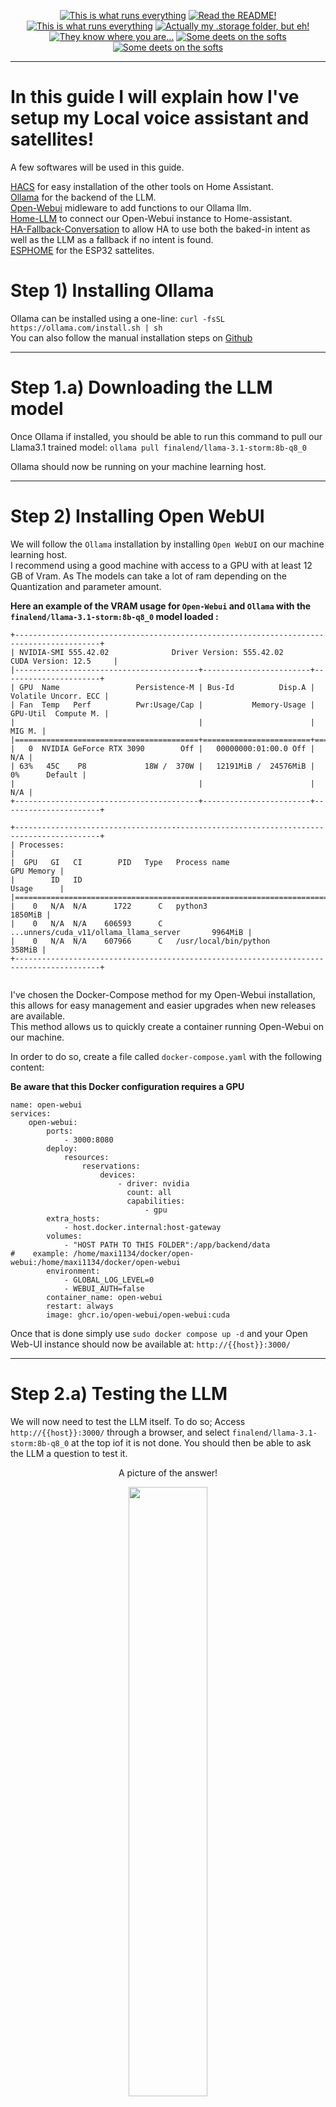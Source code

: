 <p align="center">
<a href="/documentation/hardware.md"><img src="https://img.shields.io/badge/Hardware%20Specifications-purple" alt="This is what runs everything"></a> <a href="/node-red/"><img src="https://img.shields.io/badge/Nodered%20Flows-red" alt="Read the README!"></a> 
<a href="/documentation/zigbee.md"><img src="https://img.shields.io/badge/Zigbee%20Devices-green" alt="This is what runs everything"></a>  <a href="/.storage/"><img src="https://img.shields.io/badge/Lovelace%20Interfaces-orange" alt="Actually my .storage folder, but eh!"></a>
<a href="/documentation/indoor_localization.md"><img src="https://img.shields.io/badge/Indoor%20Localization-blue" alt="They know where you are..."></a> 
<a href="/documentation/software.md"><img src="https://img.shields.io/badge/Software%20Usage-cyan" alt="Some deets on the softs"></a> <a href="/documentation/wifi.md"><img src="https://img.shields.io/badge/Networking-violet" alt="Some deets on the softs"></a> <br></p></p>

_____

# In this guide I will explain how I've setup my Local voice assistant and satellites!  
A few softwares will be used in this guide.

[HACS](https://hacs.xyz/) for easy installation of the other tools on Home Assistant.  
[Ollama](https://hacs.xyz/) for the backend of the LLM.  
[Open-Webui](https://github.com/open-webui/open-webui) midleware to add functions to our Ollama llm.  
[Home-LLM](https://github.com/acon96/home-llm) to connect our Open-Webui instance to Home-assistant.  
[HA-Fallback-Conversation](https://github.com/m50/ha-fallback-conversation) to allow HA to use both the baked-in intent as well as the LLM as a fallback if no intent is found.  
[ESPHOME](https://esphome.io/components/voice_assistant.html) for the ESP32 sattelites.  


# Step 1) Installing Ollama

Ollama can be installed using a one-line: `curl -fsSL https://ollama.com/install.sh | sh`  
You can also follow the manual installation steps on [Github](https://github.com/ollama/ollama/blob/main/docs/linux.md)

_____

# Step 1.a) Downloading the LLM model

Once Ollama if installed, you should be able to run this command to pull our Llama3.1 trained model: `ollama pull finalend/llama-3.1-storm:8b-q8_0`

Ollama should now be running on your machine learning host.

_____

# Step 2) Installing Open WebUI

We will follow the `Ollama` installation by installing `Open WebUI` on our machine learning host.   
I recommend using a good machine with access to a GPU with at least 12 GB of Vram. As The models can take a lot of ram depending on the Quantization and parameter amount.

**Here an example of the VRAM usage for  `Open-Webui` and `Ollama` with the `finalend/llama-3.1-storm:8b-q8_0` model loaded :**
```
+-----------------------------------------------------------------------------------------+
| NVIDIA-SMI 555.42.02              Driver Version: 555.42.02      CUDA Version: 12.5     |
|-----------------------------------------+------------------------+----------------------+
| GPU  Name                 Persistence-M | Bus-Id          Disp.A | Volatile Uncorr. ECC |
| Fan  Temp   Perf          Pwr:Usage/Cap |           Memory-Usage | GPU-Util  Compute M. |
|                                         |                        |               MIG M. |
|=========================================+========================+======================|
|   0  NVIDIA GeForce RTX 3090        Off |   00000000:01:00.0 Off |                  N/A |
| 63%   45C    P8             18W /  370W |   12191MiB /  24576MiB |      0%      Default |
|                                         |                        |                  N/A |
+-----------------------------------------+------------------------+----------------------+

+-----------------------------------------------------------------------------------------+
| Processes:                                                                              |
|  GPU   GI   CI        PID   Type   Process name                              GPU Memory |
|        ID   ID                                                               Usage      |
|=========================================================================================|
|    0   N/A  N/A      1722      C   python3                                      1850MiB |
|    0   N/A  N/A    606593      C   ...unners/cuda_v11/ollama_llama_server       9964MiB |
|    0   N/A  N/A    607966      C   /usr/local/bin/python                         358MiB |
+-----------------------------------------------------------------------------------------+


```

I've chosen the Docker-Compose method for my Open-Webui installation, this allows for easy management and easier upgrades when new releases are available.  
This method allows us to quickly create a container running Open-Webui on our machine.  

In order to do so, create a file called `docker-compose.yaml` with the following content:

**Be aware that this Docker configuration requires a GPU**
```
name: open-webui
services:
    open-webui:
        ports:
            - 3000:8080
        deploy:
            resources:
                reservations:
                    devices:
                        - driver: nvidia
                          count: all
                          capabilities:
                              - gpu
        extra_hosts:
            - host.docker.internal:host-gateway
        volumes:
            - "HOST PATH TO THIS FOLDER":/app/backend/data 
#    example: /home/maxi1134/docker/open-webui:/home/maxi1134/docker/open-webui
        environment:
            - GLOBAL_LOG_LEVEL=0
            - WEBUI_AUTH=false
        container_name: open-webui
        restart: always
        image: ghcr.io/open-webui/open-webui:cuda

```


Once that is done simply use `sudo docker compose up -d` and your Open Web-UI instance should now be available at: 
`http://{{host}}:3000/`
_____

# Step 2.a) Testing the LLM

We will now need to test the LLM itself.
To do so; Access `http://{{host}}:3000/` through a browser, and select `finalend/llama-3.1-storm:8b-q8_0` at the top iof it is not done. You should then be able to ask the LLM a question to test it.

<p align="center">A picture of the answer! </p>
<p align="middle">
<img src="/assets/open-webui_guide/test_llm.png" width="50%" />
</p>

___

# Step 3) Installing Home-LLM




- 1: You will first need to install the Home-LLM integration to Home-Assistant   
    Thankfuly, there is a neat button to do that easely on [their repo](https://github.com/acon96/home-llm)!



     [![Open your Home Assistant instance and open a repository inside the Home Assistant Community Store.](https://my.home-assistant.io/badges/hacs_repository.svg)](https://my.home-assistant.io/redirect/hacs_repository/?category=Integration&repository=home-llm&owner=acon96) 

- 2: Restart `Home Assistant`

- 3: You will then need to add the  `Home LLM Conversation` integration to Home-Assistant in order to connect Open WebUI to it.
    - 1: Access the `Settings` page.
    - 2: Click on `Devices & services`.
    - 3: Click on `+ ADD INTEGRATION` on the lower-right part of the screen.
    - 4: Type and then select `Local LLM Conversation`.
    - 5: Select the `Ollama API`.
    - 6: Enter the hostname or IP Address of your Open WebUI host.
    - 7: Enter the used port (You must append it with `/ollama/` such as `3000/ollama`).
    - 8: Enter `finalend/llama-3.1-storm:8b-q8_0` as the `Model Name*`
      - Enter your [Open Webui API Key](https://docs.openwebui.com/api/) under `API key`
      - Do not check `Use HTTPS`
      - leave `API Path*` as `/v1` 
    - 9: Press `Next`
    - 10: Select `Assist` under `Selected LLM API`
    - 11: Make sure the `Prompt Format*` is set to `Llama`
    - 12: Make sure `Enable in context learning (ICL) examples` is checked.
    - 13: Press `Sumbit`
    - 14: Press `Finish`

<p align="center">A gif of the process! </p>
<p align="middle">
  <img src="/assets/open-webui_guide/demo_process.gif" width="75%" />
<p>

_____

# Step 4) Installing [HA-Fallback-Conversation](https://github.com/m50/ha-fallback-conversation)


- 1:  Integrate Fallback Conversation to Home-Assistant
  - 1: Access the `HACS` page.
  - 2: Search for `Fallback`
  - 3: Click on `fallback_conversation`.
  - 4: Click on `Download` and install the integration
  - 5: Restart `Home Assistant` for the integration to be detected.
  - 6: Access the `Settings` page.
  - 7: Click on `Devices & services`.
  - 8: Click on `+ ADD INTEGRATION` on the lower-right part of the screen.
  - 8: Search for `Fallback`
  - 9: Click on `Fallback Conversation Agent`.
  - 10 Set the debug level at `Some Debug` for now. (Change it to `No debug` once everything is working.)
  - 11: Click `Sumbit`
  
- 2: Configure the Voice assistant within Home-assistant to use the newly added model through the `Fallback Conversation Agent`.
  - 1: Access the `Settings` page.
  - 2: Click on `Devices & services`.
  - 3: Click on `Fallback Conversation Agent`.
  - 4: Click on `CONFIGURE`.
  - 5: Select `Home assistant` as the `Primary Conversation Agent`.
  - 6: Select `LLM Model 'finalend/llama-3.1-storm:8b-q8_0' (remote)` as the `Falback conversation Agent`.


_____

# Step 5) Selecting the right agent in the Voice assistant settings.


 - 1: Access the `Settings` page.
 - 2: Click on `Voice assistants` page.
 - 3: Click on `Add Assistant`.
 - 4: Set the fields as wanted except for `Conversation Agent`.
 - 5: Select `Fallback Conversation Agent` as the `Conversation agent`.

_____

# Step 6) Setting up ESPHOME Voice assistant satellites.

The voice assistant are set on ESPHOME using ESP32-S3-Boxes.

You should be able to upload the following YAML to them through ESPhome and be able to add them to Home-assistant after that through the "Devices menu".

 - 1: Access the `ESPHOME` page.
 - 2: Click on `New Device`.
 - 3: Chose a name for this device.
 - 3: Click on `Skip this step`.
 - 4: Select `ESP32-S3`
 - 5: Click `Skip` On the `configuration created!` page.
 - 6: Click `Edit` on the newly created esphome entry.
 - 7: Copy and paste the following code to replace any present.
 - 8: Make sure that your `secrets` are properly set for wifi and the `API` key.


```
substitutions:
  name: esp32-s3-box-office-assistant
  friendly_name: ESP32 S3 Box 3 Office Assistant
  micro_wake_word_model: alexa
packages:
  esphome.voice-assistant: github://esphome/wake-word-voice-assistants/esp32-s3-box-3/esp32-s3-box-3.yaml@main
esphome:
  name: ${name}
  name_add_mac_suffix: false
  friendly_name: ${friendly_name}
api:
  encryption:
    key: !secret api_key_voice_assistant


wifi:
  ssid: !secret wifi_ssid
  password: !secret wifi_password
```

  - 9: Click on `Install`
  - 10: Select `Plug into this computer` (Be aware that using a browser with HTTPS is required for this step)
  - 11: Select the right COM port and click on `connect`.
  - 12: Add the newly detected ESPHome device to HA.
  - 13: Access the device in the device menu and press `configure` beside it.
  - 14: Check `Allow the device to perform Home Assistant actions.`

